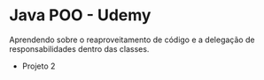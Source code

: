 # Java POO - Udemy

Aprendendo sobre o reaproveitamento de código e a delegação de responsabilidades dentro das classes.
- Projeto 2
